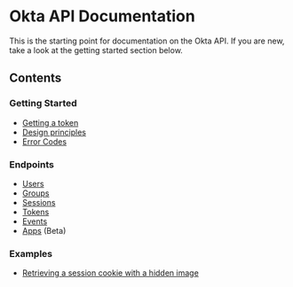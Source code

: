 Okta API Documentation
======================

This is the starting point for documentation on the Okta API. If you are new, take a look at the getting started section below.

Contents
--------

### Getting Started
* [Getting a token](getting_started/getting_a_token.md)
* [Design principles](getting_started/design_principles.md)
* [Error Codes](getting_started/error_codes.md)

### Endpoints
* [Users](endpoints/users.md)
* [Groups](endpoints/groups.md)
* [Sessions](endpoints/sessions.md)
* [Tokens](endpoints/tokens.md)
* [Events](endpoints/events.md)
* [Apps](endpints/apps.md) (Beta)

### Examples
* [Retrieving a session cookie with a hidden image](examples/session_cookie.md)
